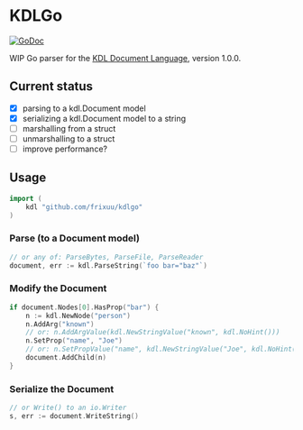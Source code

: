 # KDLGo

[![GoDoc](https://godoc.org/github.com/frixuu/kdlgo?status.svg)](https://godoc.org/github.com/frixuu/kdlgo)

WIP Go parser for the [KDL Document Language](https://github.com/kdl-org/kdl), version 1.0.0.

## Current status

- [x] parsing to a kdl.Document model
- [x] serializing a kdl.Document model to a string
- [ ] marshalling from a struct
- [ ] unmarshalling to a struct
- [ ] improve performance?

## Usage

```go
import (
	kdl "github.com/frixuu/kdlgo"
)
```

### Parse (to a Document model)

```go
// or any of: ParseBytes, ParseFile, ParseReader
document, err := kdl.ParseString(`foo bar="baz"`)
```

### Modify the Document

```go
if document.Nodes[0].HasProp("bar") {
	n := kdl.NewNode("person")
	n.AddArg("known")
	// or: n.AddArgValue(kdl.NewStringValue("known", kdl.NoHint()))
	n.SetProp("name", "Joe")
	// or: n.SetPropValue("name", kdl.NewStringValue("Joe", kdl.NoHint()))
	document.AddChild(n)
}
```

### Serialize the Document

```go
// or Write() to an io.Writer
s, err := document.WriteString()
```
